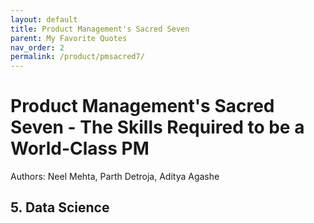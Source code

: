 ```yaml
---
layout: default
title: Product Management's Sacred Seven
parent: My Favorite Quotes
nav_order: 2
permalink: /product/pmsacred7/
---
```


# Product Management's Sacred Seven - The Skills Required to be a World-Class PM

Authors: Neel Mehta, Parth Detroja, Aditya Agashe

## 5. Data Science


